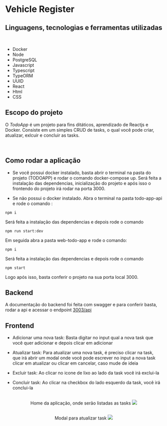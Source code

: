 # Vehicle Register

## Linguagens, tecnologias e ferramentas utilizadas

<br>

- Docker
- Node
- PostgreSQL
- Javascript
- Typescript
- TypeORM
- UUID
- React
- Html
- CSS

## Escopo do projeto

O *TodoApp* é um projeto para fins ditáticos, aprendizado de Reactjs e Docker. Consiste em um simples CRUD de tasks, o qual você pode criar,
atualizar, exlcuir e concluir as tasks.

<br>

## Como rodar a aplicação

- Se você possui docker instalado, basta abrir o terminal na pasta do projeto (TODOAPP) e rodar o comando 
docker-compose up. Será feita a instalação das dependencias, inicialização do projeto e após isso o frontendo do projeto irá rodar na porta 3000.

- Se não possui o docker instalado. Abra o terminal na pasta todo-app-api e rode o comando :

```
npm i
```
Será feita a instalação das dependencias e depois rode o comando 

```
npm run start:dev
```

Em seguida abra a pasta web-todo-app e rode o comando: 

```
npm i
```

Será feita a instalação das dependencias e depois rode o comando 

```
npm start
```
Logo após isso, basta conferir o projeto na sua porta local 3000.
##

## Backend
A documentação do backend foi feita com swagger e para conferir basta, rodar a api e acessar o endpoint [3003/api](http://localhost:3003/api/)

## Frontend

- Adicionar uma nova task:
Basta digitar no input qual a nova task que você quer adicionar e depois clicar em adicionar

- Atualizar task:
Para atualizar uma nova task, é preciso clicar na task, que irá abrir um modal onde você pode escrever no input a nova task
clicar em atualizar ou clicar em cancelar, caso mude de ideia

- Excluir task: 
Ao clicar no icone de lixo ao lado da task você irá exclui-la

- Concluir task: 
Ao clicar na checkbox do lado esquerdo da task, você irá conclui-la

##
<div align="center">
  Home da aplicação, onde serão listadas as tasks 
  <img src="https://user-images.githubusercontent.com/82773177/192562699-ab59e352-84d4-445a-983a-6346074b9226.jpg"/>
<div>
  
##
<div align="center">
  Modal para atualizar task
  <img src="https://user-images.githubusercontent.com/82773177/192564280-79d625d3-091e-4e05-9eb8-35afe3fafff2.jpg"/>
<div>
